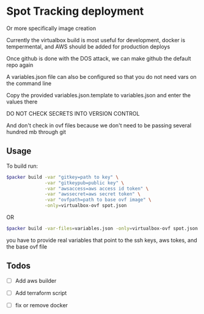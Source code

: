 # Spot Tracking deployment

Or more specifically image creation

Currently the virtualbox build is most useful for development, docker is tempermental, and AWS should be added for production deploys

Once github is done with the DOS attack, we can make github the default repo again

A variables.json file can also be configured so that you do not need vars on the command line

Copy the provided variables.json.template to variables.json and enter the values there

DO NOT CHECK SECRETS INTO VERSION CONTROL

And don't check in ovf files because we don't need to be passing several hundred mb through git


## Usage

To build run:

```bash
$packer build -var "gitkey=path to key" \
              -var "gitkeypub=public key" \
              -var "awsaccess=aws access id token" \
              -var "awssecret=aws secret token" \
              -var "ovfpath=path to base ovf image" \
              -only=virtualbox-ovf spot.json
```

OR

```bash
$packer build -var-files=variables.json -only=virtualbox-ovf spot.json
```

you have to provide real variables that point to the ssh keys, aws tokes, and the base ovf file

## Todos

- [ ] Add aws builder
- [ ] Add terraform script
- [ ] fix or remove docker

